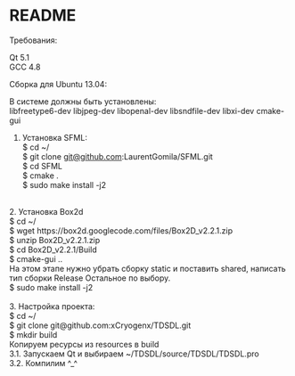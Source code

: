README
=====

Требования:


Qt 5.1<br>
GCC 4.8

Сборка для Ubuntu 13.04:

В системе должны быть установлены:<br>
libfreetype6-dev libjpeg-dev libopenal-dev libsndfile-dev libxi-dev cmake-gui

1. Установка SFML:<br>
$ cd ~/<br>
$ git clone git@github.com:LaurentGomila/SFML.git<br>
$ cd SFML<br>
$ cmake .<br>
$ sudo make install -j2<br>
<br>
2. Установка Box2d<br>
$ cd ~/<br>
$ wget https://box2d.googlecode.com/files/Box2D_v2.2.1.zip<br>
$ unzip Box2D_v2.2.1.zip<br>
$ cd Box2D_v2.2.1/Build<br>
$ cmake-gui ..<br>
На этом этапе нужно убрать сборку static и поставить shared, написать тип сборки Release Остальное по выбору.<br>
$ sudo make install -j2<br>
<br>
3. Настройка проекта:<br>
$ cd ~/<br>
$ git clone git@github.com:xCryogenx/TDSDL.git<br>
$ mkdir build<br>
Копируем ресурсы из resources в build 
<br>
3.1. Запускаем Qt и выбираем ~/TDSDL/source/TDSDL/TDSDL.pro<br>
3.2. Компилим ^_^<br>
